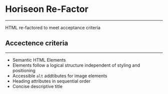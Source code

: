 # Horiseon Re-Factor
---

HTML re-factored to meet acceptance criteria

## Accectence criteria
---
- Semantic HTML Elements
- Elements follow a logical structure independent of styling and positioning
- Accessible `alt` addtibutes for image elements
- Heading attributes in sequential order
- Concise descriptive title
